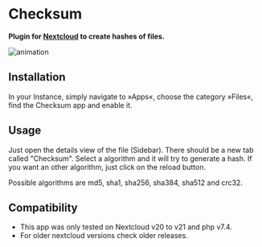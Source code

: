 Checksum
========

**Plugin for [Nextcloud](https://nextcloud.com) to create hashes of files.**

![animation](screenshots/checksum.gif)

Installation
------------

In your Instance, simply navigate to »Apps«, choose the category »Files«, find the Checksum app and enable it.


Usage
-----

Just open the details view of the file (Sidebar). There should be a new tab called "Checksum". Select a algorithm and it will try to generate a hash. If you want an other algorithm, just click on the reload button. 

Possible algorithms are md5, sha1, sha256, sha384, sha512 and crc32.

Compatibility
-------------

- This app was only tested on Nextcloud v20 to v21 and php v7.4.
- For older nextcloud versions check older releases.
